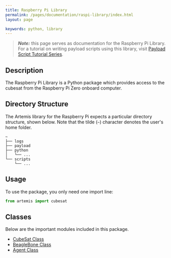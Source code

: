 ```yaml
---
title: Raspberry Pi Library
permalink: /pages/documentation/raspi-library/index.html
layout: page

keywords: python, library
---
```


> **_Note:_** this page serves as documentation for the Raspberry Pi Library. For a tutorial on writing payload scripts using this library, visit [Payload Script Tutorial Series]({{site.folder_tutorials_scripts}}/scripts1.html).

## Description
The Raspberry Pi Library is a Python package which provides access to the cubesat from the Raspberry Pi Zero onboard computer.


## Directory Structure

The Artemis library for the Raspberry Pi expects a particular directory structure, shown below. Note that the tilde (`~`)
character denotes the user's home folder.

```
~
├── logs
├── payload
├── python
│   └── ...
└── scripts
    └── ...
```

## Usage
To use the package, you only need one import line:

```python
from artemis import cubesat
```

## Classes
Below are the important modules included in this package.

* [CubeSat Class](cubesat-class.html)
* [BeagleBone Class](beaglebone-class.html)
* [Agent Class](agent-class.html)

